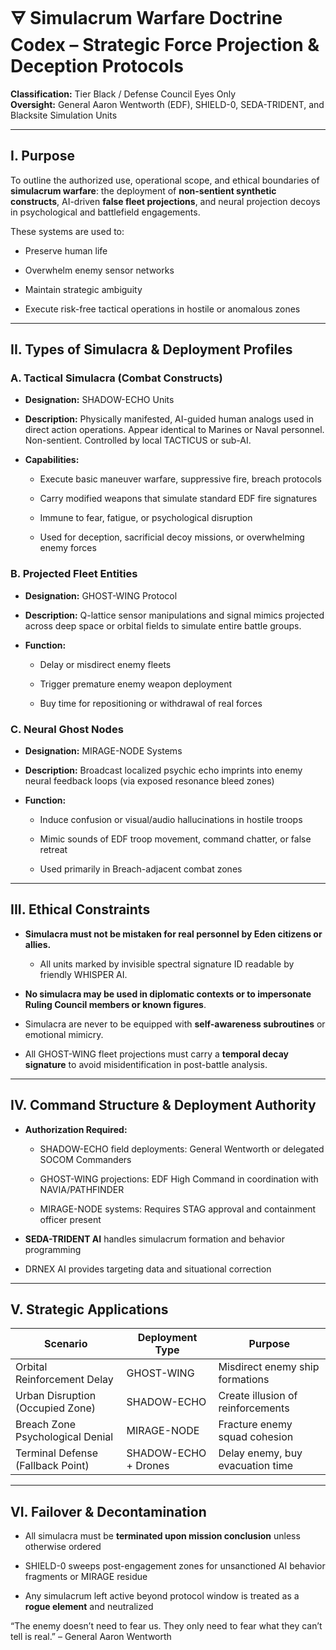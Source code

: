 # **🜃 Simulacrum Warfare Doctrine Codex – Strategic Force Projection & Deception Protocols**

**Classification:** Tier Black / Defense Council Eyes Only  
 **Oversight:** General Aaron Wentworth (EDF), SHIELD-0, SEDA-TRIDENT, and Blacksite Simulation Units

---

## **I. Purpose**

To outline the authorized use, operational scope, and ethical boundaries of **simulacrum warfare**: the deployment of **non-sentient synthetic constructs**, AI-driven **false fleet projections**, and neural projection decoys in psychological and battlefield engagements.

These systems are used to:

* Preserve human life

* Overwhelm enemy sensor networks

* Maintain strategic ambiguity

* Execute risk-free tactical operations in hostile or anomalous zones

---

## **II. Types of Simulacra & Deployment Profiles**

### **A. Tactical Simulacra (Combat Constructs)**

* **Designation:** SHADOW-ECHO Units

* **Description:** Physically manifested, AI-guided human analogs used in direct action operations. Appear identical to Marines or Naval personnel. Non-sentient. Controlled by local TACTICUS or sub-AI.

* **Capabilities:**

  * Execute basic maneuver warfare, suppressive fire, breach protocols

  * Carry modified weapons that simulate standard EDF fire signatures

  * Immune to fear, fatigue, or psychological disruption

  * Used for deception, sacrificial decoy missions, or overwhelming enemy forces

### **B. Projected Fleet Entities**

* **Designation:** GHOST-WING Protocol

* **Description:** Q-lattice sensor manipulations and signal mimics projected across deep space or orbital fields to simulate entire battle groups.

* **Function:**

  * Delay or misdirect enemy fleets

  * Trigger premature enemy weapon deployment

  * Buy time for repositioning or withdrawal of real forces

### **C. Neural Ghost Nodes**

* **Designation:** MIRAGE-NODE Systems

* **Description:** Broadcast localized psychic echo imprints into enemy neural feedback loops (via exposed resonance bleed zones)

* **Function:**

  * Induce confusion or visual/audio hallucinations in hostile troops

  * Mimic sounds of EDF troop movement, command chatter, or false retreat

  * Used primarily in Breach-adjacent combat zones

---

## **III. Ethical Constraints**

* **Simulacra must not be mistaken for real personnel by Eden citizens or allies.**

  * All units marked by invisible spectral signature ID readable by friendly WHISPER AI.

* **No simulacra may be used in diplomatic contexts or to impersonate Ruling Council members or known figures**.

* Simulacra are never to be equipped with **self-awareness subroutines** or emotional mimicry.

* All GHOST-WING fleet projections must carry a **temporal decay signature** to avoid misidentification in post-battle analysis.

---

## **IV. Command Structure & Deployment Authority**

* **Authorization Required:**

  * SHADOW-ECHO field deployments: General Wentworth or delegated SOCOM Commanders

  * GHOST-WING projections: EDF High Command in coordination with NAVIA/PATHFINDER

  * MIRAGE-NODE systems: Requires STAG approval and containment officer present

* **SEDA-TRIDENT AI** handles simulacrum formation and behavior programming

* DRNEX AI provides targeting data and situational correction

---

## **V. Strategic Applications**

| Scenario | Deployment Type | Purpose |
| ----- | ----- | ----- |
| Orbital Reinforcement Delay | GHOST-WING | Misdirect enemy ship formations |
| Urban Disruption (Occupied Zone) | SHADOW-ECHO | Create illusion of reinforcements |
| Breach Zone Psychological Denial | MIRAGE-NODE | Fracture enemy squad cohesion |
| Terminal Defense (Fallback Point) | SHADOW-ECHO \+ Drones | Delay enemy, buy evacuation time |

---

## **VI. Failover & Decontamination**

* All simulacra must be **terminated upon mission conclusion** unless otherwise ordered

* SHIELD-0 sweeps post-engagement zones for unsanctioned AI behavior fragments or MIRAGE residue

* Any simulacrum left active beyond protocol window is treated as a **rogue element** and neutralized

“The enemy doesn’t need to fear us. They only need to fear what they can’t tell is real.” – General Aaron Wentworth

